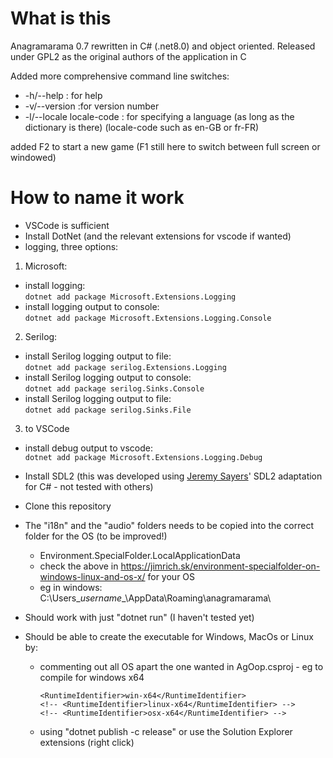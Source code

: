 # What is this
Anagramarama 0.7 rewritten in C# (.net8.0) and object oriented.
Released under GPL2 as the original authors of the application in C

Added more comprehensive command line switches:
- -h/--help : for help  
- -v/--version :for version number
- -l/--locale locale-code : for specifying a language (as long as the dictionary is there) (locale-code such as en-GB or fr-FR)

added F2 to start a new game (F1 still here to switch between full screen or windowed)

# How to name it work
 - VSCode is sufficient  
 - Install DotNet (and the relevant extensions for vscode if wanted)  
 - logging, three options: 
 1. Microsoft:
 - install logging:  
```dotnet add package Microsoft.Extensions.Logging```
 - install logging output to console:  
 ```dotnet add package Microsoft.Extensions.Logging.Console```
2. Serilog:
 - install Serilog logging output to file:  
 ```dotnet add package serilog.Extensions.Logging```
 - install Serilog logging output to console:  
 ```dotnet add package serilog.Sinks.Console```
 - install Serilog logging output to file:  
 ```dotnet add package serilog.Sinks.File```

3. to VSCode
 - install debug output to vscode:  
```dotnet add package Microsoft.Extensions.Logging.Debug```

 - Install SDL2 (this was developed using [Jeremy Sayers](https://jsayers.dev/tutorials/)' SDL2 adaptation for C# - not tested with others)  
 - Clone this repository  
 - The "i18n" and the "audio" folders needs to be copied into the correct folder for the OS (to be improved!)  
    - Environment.SpecialFolder.LocalApplicationData  
    - check the above in https://jimrich.sk/environment-specialfolder-on-windows-linux-and-os-x/ for your OS  
    - eg in windows: C:\Users\__username__\AppData\Roaming\anagramarama\

 - Should work with just "dotnet run" (I haven't tested yet)
 - Should be able to create the executable for Windows, MacOs or Linux by:
   - commenting out all OS apart the one wanted in AgOop.csproj - eg to compile for windows x64
     ```
     <RuntimeIdentifier>win-x64</RuntimeIdentifier>
     <!-- <RuntimeIdentifier>linux-x64</RuntimeIdentifier> -->
     <!-- <RuntimeIdentifier>osx-x64</RuntimeIdentifier> -->
     ```
   - using "dotnet publish -c release" or use the Solution Explorer extensions (right click)
 